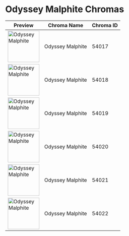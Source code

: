 # Odyssey Malphite Chromas

| Preview | Chroma Name | Chroma ID |
|---|---|---|
| <img src='https://raw.communitydragon.org/latest/plugins/rcp-be-lol-game-data/global/default/v1/champion-chroma-images/54/54017.png' alt='Odyssey Malphite' width='100'> | Odyssey Malphite | 54017 |
| <img src='https://raw.communitydragon.org/latest/plugins/rcp-be-lol-game-data/global/default/v1/champion-chroma-images/54/54018.png' alt='Odyssey Malphite' width='100'> | Odyssey Malphite | 54018 |
| <img src='https://raw.communitydragon.org/latest/plugins/rcp-be-lol-game-data/global/default/v1/champion-chroma-images/54/54019.png' alt='Odyssey Malphite' width='100'> | Odyssey Malphite | 54019 |
| <img src='https://raw.communitydragon.org/latest/plugins/rcp-be-lol-game-data/global/default/v1/champion-chroma-images/54/54020.png' alt='Odyssey Malphite' width='100'> | Odyssey Malphite | 54020 |
| <img src='https://raw.communitydragon.org/latest/plugins/rcp-be-lol-game-data/global/default/v1/champion-chroma-images/54/54021.png' alt='Odyssey Malphite' width='100'> | Odyssey Malphite | 54021 |
| <img src='https://raw.communitydragon.org/latest/plugins/rcp-be-lol-game-data/global/default/v1/champion-chroma-images/54/54022.png' alt='Odyssey Malphite' width='100'> | Odyssey Malphite | 54022 |
